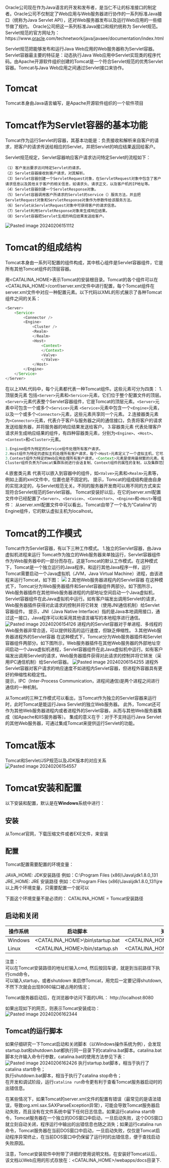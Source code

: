  Oracle公司现在作为Java语言的开发和发布者，是当仁不让的标准接口的制定者。Oracle公司不仅制定了Web应用与Web服务器进行协作的一系列标准Java接口（统称为Java Servlet API），还对Web服务器发布以及运行Web应用的一些细节做了规约。
Oracle公司把这一系列标准Java接口和规约统称为 Servlet规范。Servlet规范的官方网址为：
https://www.[oracle](https://so.csdn.net/so/search?q=oracle&spm=1001.2101.3001.7020).com/technetwork/java/javaee/documentation/index.html

Servlet规范把能够发布和运行Java Web应用的Web服务器称为Servlet容器。Servlet容器最主要的特征是：动态执行Java Web应用中Servlet实现类的程序代码。由Apache开源软件组织创建的Tomcat是一个符合Servlet规范的优秀Servlet容器。Tomcat与Java Web应用之间通过Servlet接口来协作。

# Tomcat
Tomcat本身由Java语言编写，是Apache开源软件组织的一个软件项目
# Tomcat作为Servlet容器的基本功能
Tomcat作为运行Servlet的容器，其基本功能是：负责接收和解析来自客户的请求，把客户的请求传送给相应的Servlet，并把Servlet的响应结果返回给客户。

Servlet规范规定，Servlet容器响应客户请求访问特定Servlet的流程如下：
```
（1）客户发出要求访问特定Servlet的请求。
（2）Servlet容器接收到客户请求，对其解析。
（3）Servlet容器创建一个ServletRequest对象，在ServletRequest对象中包含了客户请求信息以及其他关于客户的相关信息，如请求头、请求正文，以及客户机的IP地址等。
（4）Servlet容器创建一个ServletResponse对象。
（5）Servlet容器调用客户所请求的Servlet的service（）服务方法，并且把ServletRequest对象和ServletResponse对象作为参数传给该服务方法。
（6）Servlet从ServletRequest对象中可获得客户的请求信息。
（7）Servlet利用ServletResponse对象来生成响应结果。
（8）Servlet容器把Servlet生成的响应结果发送给客户。

```


![Pasted image 20240206151112](https://raw.githubusercontent.com/sameal153/PicturePool/master/PicturePool/laptop202404090948965.png)

# Tomcat的组成结构
Tomcat本身由一系列可配置的组件构成，其中核心组件是Servlet容器组件，它是所有其他Tomcat组件的顶层容器。

用<CATALINA_HOME>表示Tomcat的安装根目录。Tomcat的各个组件可以在<CATALINA_HOME>/conf/server.xml文件中进行配置，每个Tomcat组件在server.xml文件中对应一种配置元素。以下代码以XML的形式展示了各种Tomcat组件之间的关系：
```java
<Server>
    <Service>
        <Connector />
        <Engine>
        	<Cluster />
        	<Realm>
        	</Realm>
            <Host>
                <Context>
                </Context>
                <Valve>
                </Valve>
            </Host>
        </Engine>
    </Service>
</Server>
```
在以上XML代码中，每个元素都代表一种Tomcat组件。这些元素可分为四类：
	1.顶层类元素
		包括`<Server>`元素和`<Service>`元素，它们位于整个配置文件的顶层。
		`<Server>`元素代表整个Servlet容器组件，它是Tomcat的顶层元素。`<Server>`元素中可包含一个或多个`<Service>`元素
		`<Service>`元素中包含一个`<Engine>`元素，以及一个或多个`<Connector>`元素，这些元素共享同一个元素。
	2.连接器类元素
		为`<Connector>`元素，代表介于客户与服务器之间的通信接口，负责将客户的请求发送给服务器，并将服务器的响应结果发送给客户。
	3.容器类元素
		代表处理客户请求并生成响应结果的组件，有四种容器类元素，分别为`<Engine>`、`<Host>`、`<Context>`和`<Cluster>`元素。
```java
1.Engine组件为特定的Service组件处理所有客户请求。
2.Host组件为特定的虚拟主机处理所有客户请求，每个<Host>元素定义了一个虚拟主机，它可以包含一个或多个Web应用。
3.Context组件为特定的Web应用处理所有客户请求。<Context>元素是使用最频繁的元素。每个<Context>元素代表了运行在虚拟主机上的单个4.Web应用。一个<Host>元素中可以包含多个<Context>元素。
Cluster组件负责为Tomcat集群系统进行会话复制、Context组件的属性的复制，以及集群范围内WAR文件的发布。
```
4.嵌套类元素
	代表可以嵌入到容器中的组件，如`<Valve>`元素和`<Realm>`元素等，例如上面的xml文件中，位置也是不固定的。
	提示，Tomcat的组成结构是由自身的实现决定的，与Servlet规范无关。不同的服务器开发商可以用不同的方式来实现符合Servlet规范的Servlet容器。
	Tomcat安装好以后，在它的server.xml配置文件中已经配置了`<Server>`、`<Service>`、`<Connector>`、`<Engine>`和`<Host>`等组件：
	从server.xml配置文件中可以看出，Tomcat自带了一个名为“Catalina”的Engine组件，它的默认虚拟主机为localhost。
# Tomcat的工作模式
Tomcat作为Servlet容器，有以下三种工作模式。
1.独立的Servlet容器，由Java虚拟机进程来运行
	Tomcat作为独立的Web服务器来单独运行，Servlet容器组件作为Web服务器中的一部分而存在。这是Tomcat的默认工作模式。在这种模式下，Tomcat是一个独立运行的Java程序。和运行其他Java程序一样，运行Tomcat需要启动一个Java虚拟机（JVM，Java Virtual Machine）进程，由该进程来运行Tomcat，如下图：
![](https://raw.githubusercontent.com/sameal153/PicturePool/master/PicturePool/laptop202404090948917.png)
2.其他Web服务器进程内的Servlet容器
	在这种模式下，Tomcat分为Web服务器插件和Servlet容器组件两部分。如下图所示，Web服务器插件在其他Web服务器进程的内部地址空间启动一个Java虚拟机，Servlet容器组件在此Java虚拟机中运行。如有客户端发出调用Servlet的请求，Web服务器插件获得对此请求的控制并将它转发（使用JNI通信机制）给Servlet容器组件。
	提示，JNI（Java Native Interface）指的是Java本地调用接口，通过这一接口，Java程序可以和采用其他语言编写的本地程序进行通信。
![Pasted image 20240206154126](https://raw.githubusercontent.com/sameal153/PicturePool/master/PicturePool/laptop202404090950954.png)
进程内的Servlet容器对于单进程、多线程的Web服务器非常合适，可以提供较高的运行速度，但缺乏伸缩性。
3.其他Web服务器进程外的Servlet容器
	在这种模式下，Tomcat分为Web服务器插件和Servlet容器组件两部分。如下图所示，Web服务器插件在其他Web服务器的外部地址空间启动一个Java虚拟机进程，Servlet容器组件在此Java虚拟机中运行。如有客户端发出调用Servlet的请求，Web服务器插件获得对此请求的控制并将它转发（采用IPC通信机制）给Servlet容器。
![Pasted image 20240206154255](https://raw.githubusercontent.com/sameal153/PicturePool/master/PicturePool/laptop202404091000821.png)
进程外Servlet容器对客户请求的响应速度不如进程内Servlet容器，但进程外容器具有更好的伸缩性和稳定性。  
提示，IPC（Inter-Process Communication，进程间通信)是两个进程之间进行通信的一种机制。

从Tomcat的三种工作模式可以看出，当Tomcat作为独立的Servlet容器来运行时，此时Tomcat是能运行Java Servlet的独立Web服务器。
此外，Tomcat还可作为其他Web服务器进程内或者进程外的Servlet容器，从而与其他Web服务器集成（如Apache和IIS服务器等）。
集成的意义在于：对于不支持运行Java Servlet的其他Web服务器，可通过集成Tomcat来提供运行Servlet的功能。

# Tomcat版本
Tomcat和Servlet/JSP规范以及JDK版本的对应关系
![Pasted image 20240206154557](https://raw.githubusercontent.com/sameal153/PicturePool/master/PicturePool/laptop202404090948917.png)

# Tomcat安装和配置
以下安装和配置，默认是在**Windows**系统中进行：
## 安装
从Tomcat官网，下载压缩文件或者EXE文件，来安装
## 配置
Tomcat配置需要配置的环境变量：

JAVA_HOME: JDK安装路径 例如：C:\Program Files (x86)\Java\jdk1.8.0_131
JRE_HOME: JRE 安装路径 例如：C:\Program Files (x86)\Java\jdk1.8.0_131\jre
以上两个环境变量，只需要配置一个就可以

下面这个环境变量不是必须的：
CATALINA_HOME = Tomcat安装路径

## 启动和关闭
| 操作系统  | 启动脚本 | 关闭脚本 |
| ---- | ---- | ---- |
| Windows | <CATALINA_HOME>\bin\startup.bat | <CATALINA_HOME>\bin\shutdown.bat |
| Linux | <CATALINA_HOME>/bin/startup.sh | <CATALINA_HOME>/bin/shutdown.sh |

注意：  
可以在Tomcat安装路径的地址栏输入cmd, 然后按回车键，就是到当前路径下执行cmd命令，  
可以输入startup，或者shutdown 来启停Tomcat，用完后一定要记得shutdown, 不然下次就会出现8080端口被占用的情况；

Tomcat服务器启动后，在浏览器中访问下面的URL：
http://localhost:8080

如果出现如下的网页，则表示Tomcat安装成功：
![Pasted image 20240206162344](https://raw.githubusercontent.com/sameal153/PicturePool/master/PicturePool/laptop202404090951237.png)

## Tomcat的运行脚本
如果仔细研究一下Tomcat启动和关闭脚本（以Windows操作系统为例），会发现startup.bat和shutdown.bat都执行同一目录下的catalina.bat脚本。catalina.bat脚本允许输入命令行参数，catalina.bat的使用方法参见下表：
![Pasted image 20240206162426](https://raw.githubusercontent.com/sameal153/PicturePool/master/PicturePool/laptop202404090951830.png)
执行startup.bat脚本，相当于执行了catalina start命令；  
执行shutdown.bat脚本，相当于执行了catalina stop命令；  
在开发和调试阶段，运行`catalina run`命令更有利于查看Tomcat服务器启动时的出错信息。

在某些情况下，如果Tomcat的server.xml文件的配置有错误（最常见的是语法错误，导致org.xml.sax.SAXParseException异常），可能会导致Tomcat服务器启动失败，而且没有在文件系统中留下任何日志信息。如果运行catalina start命令，Tomcat服务器在一个独立的DOS窗口中启动，一旦启动失败，这个DOS窗口就立刻自动关闭，程序运行中输出的出错信息也随之消失；如果运行catalina run命令，Tomcat服务器在当前DOS窗口中启动，一旦启动失败，仅仅是Tomcat启动程序异常终止，在当前DOS窗口中仍保留了运行时的出错信息，便于查找启动失败原因。

注意，Tomcat安装软件中附带了详细的使用说明文档，在安装好Tomcat以后，该文档以Web应用的形式存放在：<CATALINA_HOME>/webapps/docs目录下.